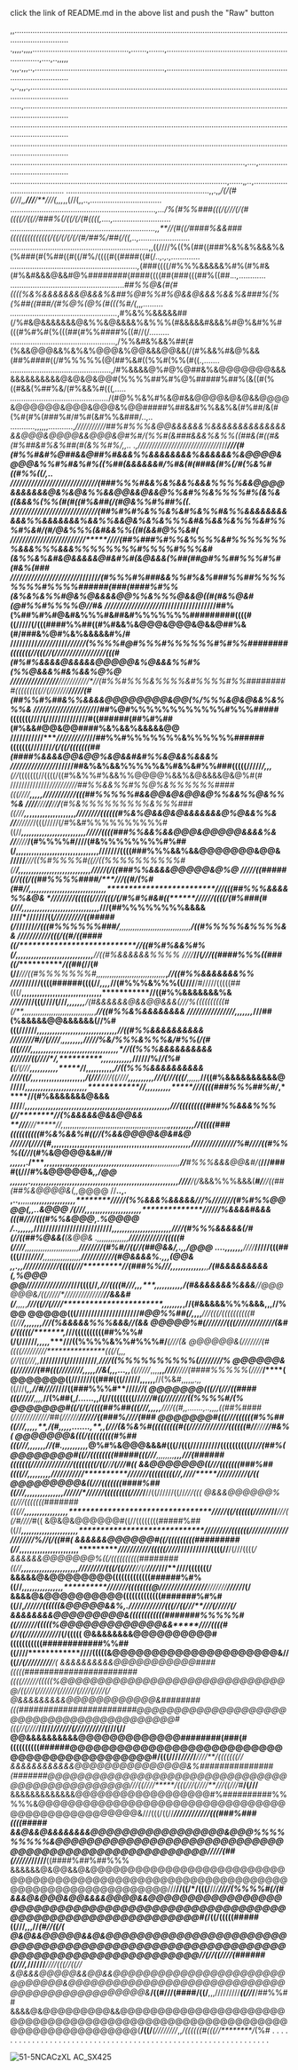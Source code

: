 click the link of README.md in the above list and push the "Raw" button

,,....................................................................................................................................................
.,,,,.,,,,...........................................,.......,.......,...................................................................,....,..,,,,,
.,,,.,,,..,..........................................................,................................................................................
.,..,,,.,.............................................................................................................................................
.....,................................................................................................................................................
......................................................................................................................................................
......................................................................................................................................................
.........................................................................................................,....,.......................................
.................................................................................................,......,*,..*,.......................................
................................................................,,.,,*/(/(#(//*/,*,**///**/**//****/(*,,*,*,,(//(,,..,................................
.................................................................*,.../%(#%%###(((/(///(/(#((((//((//###%(/((/(/(#((((,....,..........................
.................................................................,,**//(#((/####%&&###((((((((((((((/((/(/(/(/(#/##%/##(/((,..,.......................
..............................................................*,,((////%((%(##((###%&%&%&&&%&(%###(#(%##((#((/#%/((((#((####((#(/*..,.,.,.............
.........................................................,*(###((((/#%%%&&&&&%#%(#%#&(#%&#&&&@&&#@%########(####((((##(###(((##%((##.*..,*............
...................................................*##%%@&(#(#((((%&%&&&&&&&@&&&%&##%@#%%#%@&&@&&&%&&%&###%(%(%##((###/(#%@%(@%(#(((%#/(*,,*,.........
................................................*,#%&%%&&&&&##(/%#&@&&&&&&&@&%%&@&&&&%&%%%(#&&&&&#&&&%#@%&#%%#(((#%#%#(%(((##(#%%####%((#//(/.........
...............................................,/%%&#&%&&%##(#(%&&@@@&&%&%&%@@@&%@@&&&@@&&(/(#%&&%#&@%&&(##%####((/#%%%%%(@(##%&#((%%#(%%(#((.,.......
.............................................,/#%&&&&@%#@%@##&%&@@@@@@@&&&&&&&&&&&&&@&@&@&@@#(%%%%##%#%@%#####%##%(&((#(%((#&&(%##%&/(#%&&%#(((*,.....
............................................*/(#@%%&%#%&@#&&@@@@&@&@&&@@@@&@@@@@@&@@@&@@@&%@@#####%##&&#%%&&%&(#%##/&(#(%#(#%(###%#/#%#(&#%%&###/..,..
...........,,,,,,...........,*///////****//*//##%#%%%&@@&&&&&&%&&&&&&&&&&&&&&&&@@@&@@@@&&@@@&@#%#/(%%#(&###&&&%&%%((##&(#((#&(#%##&#%&%##(#(&%%#%/,,..
.,*/////////////////////////////*///*****///(#(#%%#&#%@##&&@##%#&&&%%&&&&&&&&%&&&&&&%&@@@@&@@@&%%#%#&%#%((%##(&&&&&&#/%#&(#(###&(#%(/#(%&%#((#%%((/,..
//////////////////////////**************///(###%%%#&&%&%&&%&&&%%%%&&@@@@&&&&&&&@&%&@&%%&&@@&&@&&@%%&#%%&%%%%#%(&%&((&&&%(%%(#(#((#%&##(/(#@&%%#%##%((.
////////////////****//////*//****////****/(##%#%#%&%%&%&#%&%%#&%%&&&&&&&&&&&%%&&&&&&&%&&%%&&@&%&%&%%%&#&%&&%&%%%&#%%%#%&#/(#/@&%%%(&#&&%%((#(&&#@%%&#(
////////////////*//////*///**********////(##%###%#%%&%%%%&#%%%%%%%%&&&%%%&&&%%%%%%%%#%%%%#%%%&#(&%%&%&#&@&&&&&@#&#%#(&@&&&(%##(##@#%%##%%%#%#(#&%(*###
//////////////////////***/*****//////*/(#%%%#%###&&%%#%&%###%%##%%%%%%%%#%%%%######(###(####%#%%(&%&%&%%#@&%@&&&&@@%%&%%%@&&@((#(#&%@&#(@#%%#%%%%@//#&
///////////////////*//////////////////##%(%##%#%#@&#&%%%#&##&#%%%%%%%#########((((#((/////(/(((####%%##((#%#&&%&@@@&@@@&@&&@##%&(#/###&%@#%&%&&&&&#%/#
/////////*//////*//**//*****/*/////*(%%%%#@#%%%#%%%%%%#%#%%########(((((((//(((//(/////////////////(((#(#%#%&&&&@&&&&&@@@@@&%@&&&%%#%(%%@&&&%#&%&&%@%@
////////////////**///////**////*//(#%%#%%%&%%%%&#%%%%#%%#########(((((((((//(///////**************/////(#(##%%#%##&%%&&&&@@@@@@@@&@@(%/%%%&@&@&&%&%%%&
////////////**///*/****///*/***//##%@#%%%%%%%%%%%%#%%%#####(((((((////(//////////********************////#((######(##%#%##(#%&&#@@&@@####%&%&&%&&&&&@@
///////////****//////////*//**/##%%#%%%%%%%&%%%%%%######(((((((///////*****************************/*(/*((/(((((((##(####%&&&&@@&@@%&@&&#&#%%&@&&%&&&%
//////////////**/*****//**////##&%&%&&%%%%%&%#&%&#%%###(((((/////*/*********************,,*,*****(/*/*(((((((//((((/((#%&%%#%&&%%@@@@%&&%&@&&&&@&@%#(#
//////////////***////*/*/////##%%&&%%#%%@%&%%%%%%####(((////*************************,,,,,****/*/**********/////////(((##%%%%%#&&@@&@&@@&@%%&&%%@&%%%&
///*/*******///**//**//**/**(#%&%%%%%%%%%&%%%###((///****************,,*,,,,,,,,,,,,,,,,,,*********************////////((((((#%&%@&&@&@&&&&&&&@%@&&%%&
*/*/*****/*/////*/(((/////(/#%&#%%%%%%%%%%#((//*******************,,,,,,,,,,,,,,,,,,,,,,,,,*************************/////((((###%%&&%&&@@@&@@@@@&&&&%&
//****//*//***/(#%%%%#////(#&%%%%%%%%#%##(/********************,,,,,,,,,,,,,,,,,,,,,,,,,,,,,,,**,********************///////((((###%%%&&%&&@@@@@@@&@@&
////**/***///((%#%%%%#((//((%%%%%%%%%%#(/************/******************,,,,,,,,,,,,,,,,,,,,,,,,,,,,***********************/////(/((###%%&&&&@@@@@&@%@
////*******/((#####(//(((/((##%%%%####/**********//**/((#/(%#(##//*********,,,,,,,,,,,,,,,,,,,,,,,,,,,,,,*************************///(((##%%%&&&&%%&@&
*//**////*//((((((////(((/(/#%#%#&#((*************//*////(*(((/(#%###(#(///****,,,,,,,,,,,,,,,,,,,,,,,,,,,,,,***********************///(##%%%%%%%%&&&&
////*///**////((*//////////((#####(/***************////**//*****//(((#%%%%%%###/**,,,,,,,,,,,,,,,,,,,,,,,,,,,,,,,,********************/((#%%%%%&%%%%&&
///*******////////(((/((#/((####((/**********************************//((#%#%&&%#%(/**,,,,,,,,,,,,,,,,,,,,,,,,,,,,,,******************//((#%&&&&&&%%%%
////*****//(*///((####%%%((###((/****************/((##(*/****/(#(//*****///((#%%%%%%%#***,,,,,,,,,,,,,,,,,,,,,,,,,,,,,,*,***,*********//((#%%&&&&&&&%%
////*****//////((((######((((//**********,,*,,***//(#%%%&%%%((////****/#/////(((((##(((/****,,,,,,,,,,,,,,,,,,,,,,,,,,,,,,,***********//((#%%&&&&&&&%&
****/***////*///(((////(///*************,,,,,,,******/(#&&&&&&@&&@@&&&(/*//%((((((((((#(*/**,,,,,,,,,,,,,,,,,,,,,,,,,,,,,,,,*,*******//((#%%&%&&&&&&&&
*//**/**/////////////******************,*,,,,,,*******///##(%&&&&&@@&&&&&&(//%#(((//////*****,,,,,,,,,,,,,,,,,,,,,,,,,,,,,,,*********//((#%%&&&&&&&&&&
*///*//*///#/**/(////***,*****************,,,,,,,,****//*///%&/%%%&%%%&/*#%%(/(#(((////****,,,,,,,,,,,,,,*,,,,,,,,,,,,,,,,,,,,*******//((%%%&&&&&&&&&&
/****//*////((**////*/********,**********,,,,,,,,,,,,*****//////%/*/******(%#(**(/(///****,,,,,,,,,,,*****/*/******,,,,,,,,,,,*******//((%%%&&&&&&&&&&
//***************//((/,*,,*,************,,,,,,,,,,,,,,,,,*****/(///**//**/*/((/***///****,,,,,,,,,,******///(///(((/****,,,,,,*******//((#%&&&&&&&&&&@
/////****************,***,,,***********,,,,,,,,,,,,,,,,,,,,***********************//****,,,,,,,,,,*****///((((###%%%##%#/*******,*****//(#%&&&&&&&@&&&
////****/*************,,,,,,,,,,,,,,,,,,,,,,,,,,,,,,,,,,,,,,,,,,,,,*******************,,,,,,,,,,,***///(((((((((###%%&&&%%%(//********//(%&&&&&@&&@@&&
**///****///*****//,*,,,,,,,,,*,,*,,,,,,,,,,,,,,,,,,,,,,,,,,,,,,,,,,,,***************,,,,,,,,,,***//(((((###((((((((((#%&%&&%#((******//(%&&@@@@&@&#&@
**/////***/(////(#*,,,,,,**,********,,,,,,,,,,,,,,,,,,,,,,,,,,,,,,,,,,,*,**********,,,,,,,,,,,***///////////////%#//***//((#%%%((//***/(#%&@@@@&&#*//#
,,,,,*,.**/****,,*,,,,,,,**************,,,,,,,,,,,,,,,,,,,,,,,,,,,,,,,,,*********,,,,,,,,,,,,****//***#%%%&&&@@&#/***(*****///####((///#%&@@@@@&*,,/@@
**,,,,,,,.,,,,,**,,,,,******************,,,,,,,,,,,,,,,,,,,,,,,,,,,,,,,*,*****,,,,,,,,,,,,,,,****////**/(/*&&&%%%&&&(***#/****//((##(##%&@@@@&(,,*@@@@
//**..,.  ,..,**,,,,,*************************************************,****,,,,,,,,,,,,,,,,********/*///*/*(%%&&&%&&&&&///%///////(#%#%%@@@@(,,..*&@@@
*/(//***/**,,***,,,*******************************************************,,,,,,,,,,,,,,,,,**************//*////%&&&&#&&&(((#////(((#%%&@@@,.****%@@@@
*/******..,,,**,,,***************/////////////////////////****/*****,,,,,,,,,,,,,,,,,,,,,,,***************/*/**//(#%%%&&&&&(/#(//((##%@&&(*******(&@@&
.,,*,,,,,,,,**,,,,*************////////////(((((#(///*********/****,,,,,,,,,,,,,,,,,,,,,,,,******************///***/////(#%#//((//(##@&&/*,.,*,***/@@@
***....,,,,***,,,**********////***/////(((##(((////***********////********,,,,,,,,,,,,,,,,,***********************/////****/*/////(#@&&&&%*.,,***,(@@&
****,,.******,,******/*/*//////****////(((((///****************//(###%%///***,,,,,,,,,,,,,**************,*,*********************/(#&&&&&&&&&(****,%@@@
@@*/*///**********///////////*********///((((//*********,********///((((#///********,,,****************,,,,,,,,,,*,************/(#&&&&&&&%&&&**//**@@@
@@@&/((/////*/**/////////////*********/***/&&&#(/******,,,,*,*******///((//(////***********************,,,,,,,,*,************//(#&&&&&%%%&&&,,,/**/%@@
@@@@@(((/////////////////////***************#@@%%##(/****,*,,,*******///(((/((((((((((#((//****/**********,,,,,,,**********///(%&&&&&%%%&&&******//(&&
@@@@@%#(///////(((////////////**************/(&#(/((**(((/*******,*****///((((((((((##%%%#(/(//////*******,,,,,**********///((%%%%&%%#%%%#/*****(///(&
@@@@@@&(///////(#((((/////////****************(((/(,,,*(//(((///**,,***********////////(////**//////*********,*********////((%%%%%%%%%%(*//*/***/////%
@@@@@@&((///////(##(((////////*********,,,,,***//&(,,,...,,**((/////*,,,,**,,********************////*****************////(####%%%%%(/**///*****/****(
@@@@@@@((///////((###(((//////********,,,,,**,**//(%&#,,,,,*,.,,*((///(***,,*******************/*/#////*************////((###%%%#**////**********/**/(
@@@@@@@(((//(///((####(((/////*********,,,,*******//(%##(,/......,,/(//((((((((//*************////#((///**********/////((%%%%#*******************/**(%
@@@@@@@#((/(/(/((((##%##(((///*********,,,,,*******////((#,,.......,..,,,,*((##%####(/////////////##(//////****//////((###%///*******************/(###
@@@@@@@#(((///((((((#%%##((///******,*,,,,**,*************/(#,,,,,.......,**,,*(///(&%&%#(((((((((#((/////////////((((((#//****///************/**/#&%(
@@@@@@@&(((/(((((((((#%##(((///******,,,,,,,******************//(#.,,,,,,,,,,*@**%#%&@@@&&&#(((//(((//////////((((((((((/**/******************/*/(##%(
@@@@@@@@#((//((((((((#####(((///******,,,,,,,,******************,,*,*///(######(((((((/******/////////////((((((((/((*/*******/************/**(/*//#((
&&@@@@@@@((///(((((((###%##((((//*****,,,,,,,,,*************************///////////**************///////(((((((((//**,**///*/*****/////****//*//*/(/((
@@@@@@@@@&((///(((((((####%##((///****,,,,,,,,,,,,,,,*****************//////********************//////(((((((((**/****///*/******//((//////((//*///(((
@&&&@@@@@@%((///(((((((#######(((//****,,,,,,,,,,,,,,,,,**************************************/////((/((((((////*****//*******//******///((/#*////*#((
&@&@&@@@@@@#((//((((((((#####%##((//****,,,,,,,,,,,,,,,,,,,,,,*****************************/////////((((((*///*********/////////***/////////%//(/((##(
&&&&&&@@@@@@#((/(((((((((#########(//*****,,,,,,,,,,,,,,,,,,,,,,,**********************///////////(((((////***//////////**********/((((//**/(///((((*/
&&&&&&@@@@@@@%((/((((((((((########((//*****,,,,,,,,,,,,,,,,,,,,,,*****************/////////(((/((/***//**/*********//(/****//**//***///**////(((((((/
&&&&&@&@@@@@@@@(((((((((((((######%#%((//*******,,,,,,,,,,,,,,,*,**************///////((((((((@**//////**//////*//******//**///////**********/////*/(/
&&&&@&@@@@@@@@@@(((((((((((((#######%#%#((//************,*******************//////((((((&@@@@@&&%*,.***/*//////*////****/(((//((///*****///(/***////(/
&&&&&&&&@@@@@@@@@&((((((((((((#######%%%%%#((//*************************/////(((((%@@@@@@@@@@@@@&&*****//*//((((#(/******/((///////////***/(****/(((((
@&&&&&&&&@@@@@@@@@@#(((((((((((############%%##((////**************////(((((&@@@@@@@@@@@@@@@@@@@@@&**/****/((/**********/(/****//**///**//*/******/*(*
&&&&&&&&&&@@@@@@@@@@@####(((((#######################((((//////(((((%@@@@@@@@@@@@@@@@@@@@@@@@@@@@@@@/((/**//(//***///*//(/////**/(/*//*/(/*//***/***(/
@&&&&&&&&&@@@@@@@@@@@@&########(((########################@@@@@@@@@@@@@@@@@@@@@@@@@@@@@@@@@@@@@@@@@@#(((/*/(////*****/////*//////(//////////(***///(//
@@&&&&&&&&&&@@@@@@@@@@@@@########(###(#((((((((((######@@@@@@@@@@@@@@@@@@@@@@@@@@@@@@@@@@@@@@@@@@@@@#/(((////******///*/*/***///*******/**/*(*((((((//
&&&&&&&&&&&&@@@@@@@@@@@@@@@&%###############(#######@@@@@@@@@@@@@@@@@@@@@@@@@@@@@@@@@@@@@@@@@@@@@@@@*///((//*//*****/(((///(//*//**///((///*#**/(///**
&&&&&&&&&&&&&@@@@@@@@@@@@@@@@@@#%##########%%%%%&@@@@@@@@@@@@@@@@@@@@@@@@@@@@@@@@@@@@@@@@@@@@@@@@@@&///(((/((//*****////**///////*/(((###%###((((#####
&&@&&@&&&&&&&&@@@@@@@@@@@@@@@@@&@@@%%%%%%%%%&@@@@@@@@@@@@@@@@@@@@@@@@@@@@@@@@@@@@@@@@@@@@@@@@@@@@@@/////(##(*//*//*********//*///**//**((####%##%##%%%
&&&&&&@&@@&&@&@@@@@@@@@@@@@@@@@@@@@@@@@@@@@@@@@@@@@@@@@@@@@@@@@@@@@@@@@@@@@@@@@@@@@@@@@@@@@@@@@@@@///**//((/*/(((/**//*/****/************///(%%%%#(/(#
&&&@&@@@&@@&&&&@@@@&&@@@@@@@@@@@@@@@@@@@@@@@@@@@@@@@@@@@@@@@@@@@@@@@@@@@@@@@@@@@@@@@@@@@@@@@@@@@@#(*/((/(((((#####((///**,,,//***************(#/*/((/(
@&@&&@@@@@&&@&@@@@@@@@@@@@@@@@@@@@@@@@@@@@@@@@@@@@@@@@@@@@@@@@@@@@@@@@@@@@@@@@@@@@@@@@@@@@@@@@@@**//(//((////(######((///*,*//////*****///**/(((//((//
&@&&&@@@@@&&@@&&@@@@@@@@@@@@@@@@@@@@@@@@@@@@@@&@@@@@@@@@@@@@@@@@@@@@@@@@@@@@@@@@@@@@@@@@@@@@@@&*****/((#/**//(####/((/**,,,/////////***((//*/**/##%%##
&&&&@&@@@@@@@@@&&@@@@@@@@@@@@@@@@@@@@@@@@@@@@@@@@@@@@@@@@@@@@@@@@@@@@@@@@@@@@@@@@@@@@@@@@@@@@(******/((/*******(////////*,,*/((((((#(((//********/*(%#
.
.
.
.
.
.
.
.
.
.
.
.
.
.
.
.
.
.
.
.
.
.
.
.
.
.
.
.
.
.
.
.
.
.
.
.
.
.
.
.
.
.
.
.
.
.
.
.
.
.
.
.
.
.
.
.
.
.
.
.
.
.
.

![51-5NCACzXL _AC_SX425_](https://user-images.githubusercontent.com/41720502/236573195-4f712c35-712c-4737-872e-b63f003fea26.jpg)


